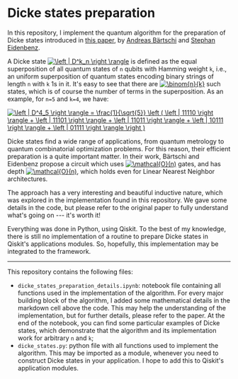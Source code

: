 # Dicke states preparation

In this repository, I implement the quantum algorithm for the preparation of Dicke states introduced in [this paper](https://arxiv.org/pdf/1904.07358.pdf), by [Andreas Bärtschi](https://scholar.google.ch/citations?user=84KL6GkAAAAJ&hl=en) and [Stephan Eidenbenz](https://scholar.google.com/citations?user=nh2EfKkAAAAJ&hl=en).

A Dicke state <a href="https://www.codecogs.com/eqnedit.php?latex=\inline&space;\left&space;|&space;D^k_n&space;\right&space;\rangle" target="_blank"><img src="https://latex.codecogs.com/gif.latex?\inline&space;\left&space;|&space;D^k_n&space;\right&space;\rangle" title="\left | D^k_n \right \rangle" /></a> is defined as the equal superposition of all quantum states of `n` qubits with Hamming weight `k`, i.e., an uniform superposition of quantum states encoding binary strings of length `n` with `k` 1s in it. It's easy to see that there are <a href="https://www.codecogs.com/eqnedit.php?latex=\inline&space;\binom{n}{k}" target="_blank"><img src="https://latex.codecogs.com/gif.latex?\inline&space;\binom{n}{k}" title="\binom{n}{k}" /></a> such states, which is of course the number of terms in the superposition. As an example, for `n=5` and `k=4`, we have:

<a href="https://www.codecogs.com/eqnedit.php?latex=\left&space;|&space;D^4_5&space;\right&space;\rangle&space;=&space;\frac{1}{\sqrt{5}}&space;\left&space;(&space;\left&space;|&space;11110&space;\right&space;\rangle&space;&plus;&space;\left&space;|&space;11101&space;\right&space;\rangle&space;&plus;&space;\left&space;|&space;11011&space;\right&space;\rangle&space;&plus;&space;\left&space;|&space;10111&space;\right&space;\rangle&space;&plus;&space;\left&space;|&space;01111&space;\right&space;\rangle&space;\right&space;)" target="_blank"><img src="https://latex.codecogs.com/gif.latex?\left&space;|&space;D^4_5&space;\right&space;\rangle&space;=&space;\frac{1}{\sqrt{5}}&space;\left&space;(&space;\left&space;|&space;11110&space;\right&space;\rangle&space;&plus;&space;\left&space;|&space;11101&space;\right&space;\rangle&space;&plus;&space;\left&space;|&space;11011&space;\right&space;\rangle&space;&plus;&space;\left&space;|&space;10111&space;\right&space;\rangle&space;&plus;&space;\left&space;|&space;01111&space;\right&space;\rangle&space;\right&space;)" title="\left | D^4_5 \right \rangle = \frac{1}{\sqrt{5}} \left ( \left | 11110 \right \rangle + \left | 11101 \right \rangle + \left | 11011 \right \rangle + \left | 10111 \right \rangle + \left | 01111 \right \rangle \right )" /></a>

Dicke states find a wide range of applications, from quantum metrology to quantum combinatorial optimization problems. For this reason, their efficient preparation is a quite important matter. In their work, Bärtschi and Eidenbenz propose a circuit which uses <a href="https://www.codecogs.com/eqnedit.php?latex=\inline&space;\mathcal{O}(n)" target="_blank"><img src="https://latex.codecogs.com/gif.latex?\inline&space;\mathcal{O}(kn)" title="\mathcal{O}(n)" /></a> gates, and has depth <a href="https://www.codecogs.com/eqnedit.php?latex=\inline&space;\mathcal{O}(n)" target="_blank"><img src="https://latex.codecogs.com/gif.latex?\inline&space;\mathcal{O}(n)" title="\mathcal{O}(n)" /></a>, which holds even for Linear Nearest Neighbor architectures. 

The approach has a very interesting and beautiful inductive nature, which was explored in the implementation found in this repository. We gave some details in the code, but please refer to the original paper to fully understand what's going on --- it's worth it!

Everything was done in Python, using Qiskit. To the best of my knowledge, there is still no implementation of a routine to prepare Dicke states in Qiskit's applications modules. So, hopefully, this implementation may be integrated to the framework.

________

This repository contains the following files:

- `dicke_states_preparation_details.ipynb`: notebook file containing all functions used in the implementation of the algorithm. For every major building block of the algorithm, I added some mathematical details in the markdown cell above the code. This may help the understanding of the implementation, but for further details, please refer to the paper. At the end of the notebook, you can find some particular examples of Dicke states, which demonstrate that the algorithm and its implementation work for arbitrary `n` and `k`;
- `dicke_states.py`: python file with all functions used to implement the algorithm. This may be imported as a module, whenever you need to construct Dicke states in your application. I hope to add this to Qiskit's application modules.
